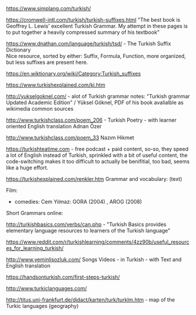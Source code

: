 

https://www.simplang.com/turkish/

https://cromwell-intl.com/turkish/turkish-suffixes.html
"The best book is Geoffrey L. Lewis' excellent Turkish Grammar. My attempt in these pages is to put together a heavily compressed summary of his textbook"

https://www.dnathan.com/language/turkish/tsd/ - The Turkish Suffix Dictionary    	
Nice resource, sorted by either: Suffix, Formula, Function, more organized, but less suffixes are present here.

https://en.wiktionary.org/wiki/Category:Turkish_suffixes

https://www.turkishexplained.com/ki.htm

http://yukselgoknel.com/ - alot of Turkish grammar notes: "Turkish grammar Updated Academic Edition" / Yüksel Göknel, PDF of his book avalialble as wikimedia common sources

http://www.turkishclass.com/poem_206 - Turkish Poetry - with learner oriented English translation
Adnan Özer

http://www.turkishclass.com/poem_33
Nazım Hikmet

https://turkishteatime.com - free podcast + paid content, so-so, they speed a lot of English instead of Turkish, sprinkled with a bit of useful content, the code-switching makes it too difficult to actually be benifitial, too bad, seems like a huge effort.



https://turkishexplained.com/renkler.htm Grammar and vocabulary: (text) 



Film: 
 * comedies:  Cem Yılmaz:  GORA (2004) , AROG (2008)


Short Grammars online:

http://turkishbasics.com/verbs/can.php - "Turkish Basics provides elementary language resources to learners of the Turkish language"





https://www.reddit.com/r/turkishlearning/comments/4zz90b/useful_resources_for_learning_turkish/


http://www.yeminlisozluk.com/ Songs Videos - in Turkish - with Text and English translation

https://handsonturkish.com/first-steps-turkish/


http://www.turkiclanguages.com/

http://titus.uni-frankfurt.de/didact/karten/turk/turklm.htm - map of the Turkic languages (geography) 



